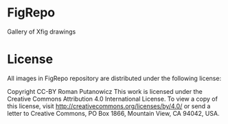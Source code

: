 # FigRepo
Gallery of Xfig drawings

# License
All images in FigRepo repository are distributed under the following license:


  Copyright CC-BY Roman Putanowicz <putanowr AT gmail.com>
  This work is licensed under the 
  Creative Commons Attribution 4.0 International License. 
  To view a copy of this license, visit http://creativecommons.org/licenses/by/4.0/
  or send a letter to Creative Commons, PO Box 1866, Mountain View, CA 94042, USA.
